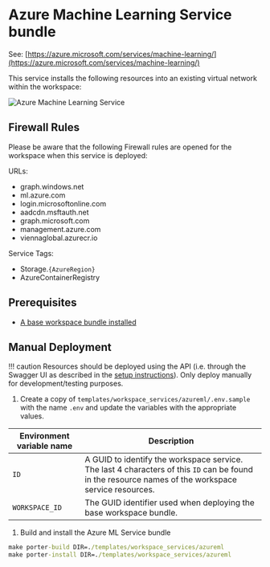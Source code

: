 # Azure Machine Learning Service bundle

See: [https://azure.microsoft.com/services/machine-learning/](https://azure.microsoft.com/services/machine-learning/)

This service installs the following resources into an existing virtual network within the workspace:

![Azure Machine Learning Service](images/aml_service.png)

## Firewall Rules

Please be aware that the following Firewall rules are opened for the workspace when this service is deployed:

URLs:

- graph.windows.net
- ml.azure.com
- login.microsoftonline.com
- aadcdn.msftauth.net
- graph.microsoft.com
- management.azure.com
- viennaglobal.azurecr.io

Service Tags:

- Storage.`{AzureRegion}`
- AzureContainerRegistry

## Prerequisites

- [A base workspace bundle installed](../workspaces/base.md)

## Manual Deployment

!!! caution
    Resources should be deployed using the API (i.e. through the Swagger UI as described in the [setup instructions](../../tre-admins/setup-instructions/installing-workspace-service-and-user-resource.md)). Only deploy manually for development/testing purposes.

1. Create a copy of `templates/workspace_services/azureml/.env.sample` with the name `.env` and update the variables with the appropriate values.

  | Environment variable name | Description |
  | ------------------------- | ----------- |
  | `ID` | A GUID to identify the workspace service. The last 4 characters of this `ID` can be found in the resource names of the workspace service resources. |
  | `WORKSPACE_ID` | The GUID identifier used when deploying the base workspace bundle. |

1. Build and install the Azure ML Service bundle

  ```cmd
  make porter-build DIR=./templates/workspace_services/azureml
  make porter-install DIR=./templates/workspace_services/azureml
  ```
